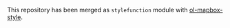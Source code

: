 This repository has been merged as `stylefunction` module with [ol-mapbox-style](https://github.com/boundlessgeo/ol-mapbox-style).
